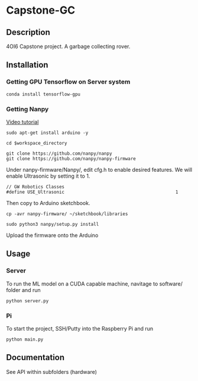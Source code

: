 # Capstone-GC
## Description
4OI6 Capstone project. A garbage collecting rover.
## Installation
### Getting GPU Tensorflow on Server system
```
conda install tensorflow-gpu
```
### Getting Nanpy
[Video tutorial](https://www.youtube.com/watch?v=QumIhvYtRKQ)
```
sudo apt-get install arduino -y

cd $workspace_directory

git clone https://github.com/nanpy/nanpy
git clone https://github.com/nanpy/nanpy-firmware
```
Under nanpy-firmware/Nanpy/, edit cfg.h to enable desired features. We will enable Ultrasonic by setting it to 1.
```
// GW Robotics Classes
#define USE_Ultrasonic                                          1
```
Then copy to Arduino sketchbook.
```
cp -avr nanpy-firmware/ ~/sketchbook/libraries

sudo python3 nanpy/setup.py install
```
Upload the firmware onto the Arduino
## Usage
### Server
To run the ML model on a CUDA capable machine, navitage to software/ folder and run
```
python server.py
```
### Pi
To start the project, SSH/Putty into the Raspberry Pi and run
```
python main.py
```
## Documentation
See API within subfolders (hardware)
